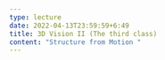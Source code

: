 ```yaml
---
type: lecture
date: 2022-04-13T23:59:59+6:49
title: 3D Vision II (The third class)
content: "Structure from Motion "
---
```

